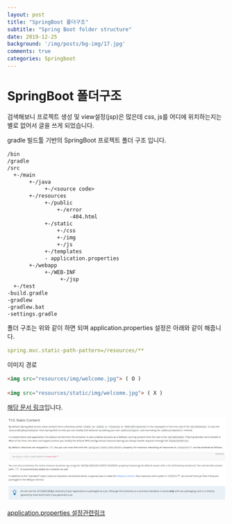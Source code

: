 ```yaml
---
layout: post
title: "SpringBoot 폴더구조"
subtitle: "Spring Boot folder structure"
date: 2019-12-25
background: '/img/posts/bg-img/17.jpg'
comments: true
categories: Springboot
---
```

<h1 class="section-heading2" >SpringBoot 폴더구조</h1>

검색해보니 프로젝트 생성 및 view설정(jsp)은 많은데 css, js를 어디에 위치하는지는 별로 없어서 글을 쓰게 되었습니다.

gradle 빌드툴 기반의 SpringBoot 프로젝트 폴더 구조 입니다.

```
/bin
/gradle
/src
  +-/main
       +-/java
            +-/<source code>
       +-/resources
            +-/public
                +-/error
                    -404.html
            +-/static
                +-/css
                +-/img
                +-/js
            +-/templates
            - application.properties
       +-/webapp
            +-/WEB-INF
                 +-/jsp
  +-/test    
-build.gradle
-gradlew
-gradlew.bat
-settings.gradle    
```

폴더 구조는 위와 같이 하면 되며 application.properties 설정은 아래와 같이 해줍니다.

```yml
spring.mvc.static-path-pattern=/resources/**
```

이미지 경로

```html
<img src="resources/img/welcome.jpg"> ( O )

<img src="resources/static/img/welcome.jpg"> ( X )
```

[해당 문서 링크](https://docs.spring.io/spring-boot/docs/current/reference/html/spring-boot-features.html#boot-features-developing-web-applications)입니다.

<div>
	<img class="img-fluid" src="/img/posts/springboot/springboot1.jpg">	
</div>

[application.properties 설정관련링크](https://docs.spring.io/spring-boot/docs/current/reference/html/appendix-application-properties.html)